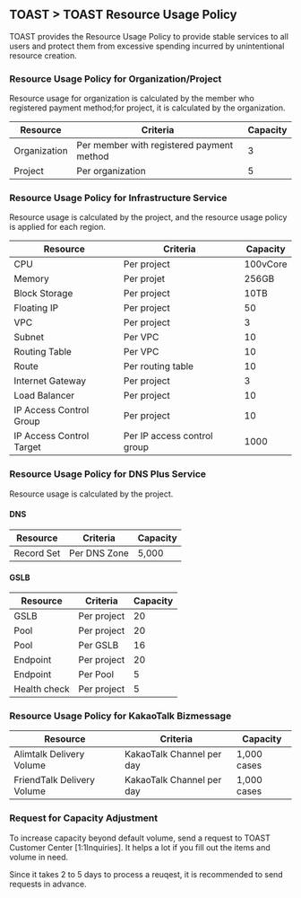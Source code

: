 ## TOAST > TOAST Resource Usage Policy 
TOAST provides the Resource Usage Policy to provide stable services to all users and protect them from excessive spending incurred by unintentional resource creation. 

### Resource Usage Policy for Organization/Project 
Resource usage for organization is calculated by the member who registered payment method;for project, it is calculated by the organization.  

|Resource | Criteria | Capacity | 
|----|----|----|
|Organization	| Per member with registered payment method |3|
|Project	 | Per organization |5|

### Resource Usage Policy for Infrastructure Service  
Resource usage is calculated by the project, and the resource usage policy is applied for each region. 

|Resource | Criteria | Capacity |
|----|----|----|
|CPU	| Per project |100vCore|
|Memory	 | Per projet |256GB|
|Block Storage| Per project |10TB|
|Floating IP | Per project |50|
|VPC | Per project |3|
|Subnet | Per VPC |10|
|Routing Table | Per VPC |10|
|Route | Per routing table |10|
|Internet Gateway | Per project	|3|
|Load Balancer | Per project |10|
|IP Access Control Group	| Per project |10|
|IP Access Control Target | Per IP access control group	|1000|


### Resource Usage Policy for DNS Plus Service 
Resource usage is calculated by the project.

#### DNS
|Resource | Criteria | Capacity |
|----|----|----|
|Record Set	| Per DNS Zone |5,000|

#### GSLB
|Resource | Criteria | Capacity |
|----|----|----|
|GSLB	| Per project | 20|
|Pool	| Per project | 20 |
|Pool   | Per GSLB    | 16 |
|Endpoint | Per project | 20 |
|Endpoint| Per Pool | 5 |
|Health check	| Per project | 5 |

### Resource Usage Policy for KakaoTalk Bizmessage

| Resource | Criteria | Capacity |
| -------- | -------- | -------- |
| Alimtalk Delivery Volume | KakaoTalk Channel per day | 1,000 cases |
| FriendTalk Delivery Volume | KakaoTalk Channel per day | 1,000 cases |


### Request for Capacity Adjustment
To increase capacity beyond default volume, send a request to TOAST Customer Center [1:1Inquiries]. 
It helps a lot if you fill out the items and volume in need. 

Since it takes 2 to 5 days to process a reuqest, it is recommended to send requests in advance. 
